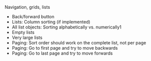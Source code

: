 

Navigation, grids, lists
- Back/forward button
- Lists: Column sorting (if implemented)
- All list objects: Sorting alphabetically vs. numerically1
- Empty lists
- Very large lists
- Paging: Sort order should work on the complete list, not per page
- Paging: Go to first page and try to move backwards
- Paging: Go to last page and try to move forwards